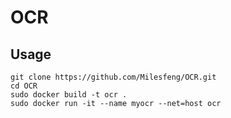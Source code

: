 # OCR
## Usage
    git clone https://github.com/Milesfeng/OCR.git
    cd OCR
    sudo docker build -t ocr .
    sudo docker run -it --name myocr --net=host ocr
